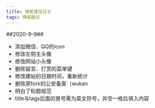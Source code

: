 ```yaml
---
title: 博客建设日志
tags: 博客建设
---  
```



##2020-9-9##
+ 添加微信、QQ的icon  
+ 修改左侧主头像  
+ 修改网站小头像
+ 删除留言、打赏的菜单键
+ 修改建站的日期时间，重新统计
+ 删除原fork的公安备案（wukan
+ 明白了标题规范
 + title与tags后面的冒号需为英文符号，并空一格后填入内容 
